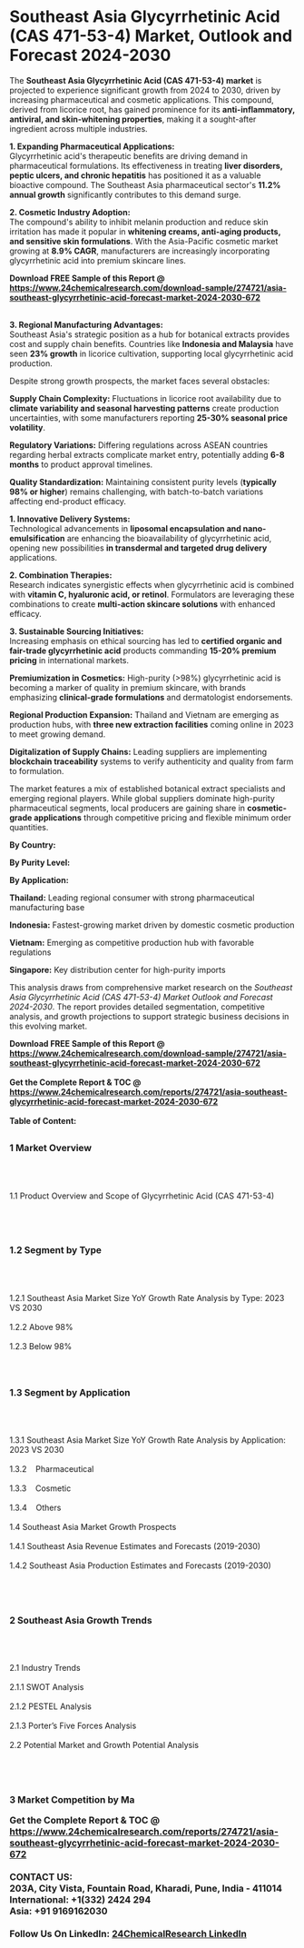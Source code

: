 <h1>Southeast Asia Glycyrrhetinic Acid (CAS 471-53-4) Market, Outlook and Forecast 2024-2030</h1><p>The <strong>Southeast Asia Glycyrrhetinic Acid (CAS 471-53-4) market</strong> is projected to experience significant growth from 2024 to 2030, driven by increasing pharmaceutical and cosmetic applications. This compound, derived from licorice root, has gained prominence for its <strong>anti-inflammatory, antiviral, and skin-whitening properties</strong>, making it a sought-after ingredient across multiple industries.</p><p><strong>1. Expanding Pharmaceutical Applications:</strong><br>
Glycyrrhetinic acid's therapeutic benefits are driving demand in pharmaceutical formulations. Its effectiveness in treating <strong>liver disorders, peptic ulcers, and chronic hepatitis</strong> has positioned it as a valuable bioactive compound. The Southeast Asia pharmaceutical sector's <strong>11.2% annual growth</strong> significantly contributes to this demand surge.</p><p><strong>2. Cosmetic Industry Adoption:</strong><br>
The compound's ability to inhibit melanin production and reduce skin irritation has made it popular in <strong>whitening creams, anti-aging products, and sensitive skin formulations</strong>. With the Asia-Pacific cosmetic market growing at <strong>8.9% CAGR</strong>, manufacturers are increasingly incorporating glycyrrhetinic acid into premium skincare lines.</p><div><b>Download FREE Sample of this Report @ 
            <a href="https://www.24chemicalresearch.com/download-sample/274721/asia-southeast-glycyrrhetinic-acid-forecast-market-2024-2030-672">
            https://www.24chemicalresearch.com/download-sample/274721/asia-southeast-glycyrrhetinic-acid-forecast-market-2024-2030-672</a></b></div><br><p><strong>3. Regional Manufacturing Advantages:</strong><br>
Southeast Asia's strategic position as a hub for botanical extracts provides cost and supply chain benefits. Countries like <strong>Indonesia and Malaysia</strong> have seen <strong>23% growth</strong> in licorice cultivation, supporting local glycyrrhetinic acid production.</p><p>Despite strong growth prospects, the market faces several obstacles:</p><p><strong>Supply Chain Complexity:</strong> Fluctuations in licorice root availability due to <strong>climate variability and seasonal harvesting patterns</strong> create production uncertainties, with some manufacturers reporting <strong>25-30% seasonal price volatility</strong>.</p><p><strong>Regulatory Variations:</strong> Differing regulations across ASEAN countries regarding herbal extracts complicate market entry, potentially adding <strong>6-8 months</strong> to product approval timelines.</p><p><strong>Quality Standardization:</strong> Maintaining consistent purity levels (<strong>typically 98% or higher</strong>) remains challenging, with batch-to-batch variations affecting end-product efficacy.</p><p><strong>1. Innovative Delivery Systems:</strong><br>
Technological advancements in <strong>liposomal encapsulation and nano-emulsification</strong> are enhancing the bioavailability of glycyrrhetinic acid, opening new possibilities <strong>in transdermal and targeted drug delivery</strong> applications.</p><p><strong>2. Combination Therapies:</strong><br>
Research indicates synergistic effects when glycyrrhetinic acid is combined with <strong>vitamin C, hyaluronic acid, or retinol</strong>. Formulators are leveraging these combinations to create <strong>multi-action skincare solutions</strong> with enhanced efficacy.</p><p><strong>3. Sustainable Sourcing Initiatives:</strong><br>
Increasing emphasis on ethical sourcing has led to <strong>certified organic and fair-trade glycyrrhetinic acid</strong> products commanding <strong>15-20% premium pricing</strong> in international markets.</p><p><strong>Premiumization in Cosmetics:</strong> High-purity (&gt;98%) glycyrrhetinic acid is becoming a marker of quality in premium skincare, with brands emphasizing <strong>clinical-grade formulations</strong> and dermatologist endorsements.</p><p><strong>Regional Production Expansion:</strong> Thailand and Vietnam are emerging as production hubs, with <strong>three new extraction facilities</strong> coming online in 2023 to meet growing demand.</p><p><strong>Digitalization of Supply Chains:</strong> Leading suppliers are implementing <strong>blockchain traceability</strong> systems to verify authenticity and quality from farm to formulation.</p><p>The market features a mix of established botanical extract specialists and emerging regional players. While global suppliers dominate high-purity pharmaceutical segments, local producers are gaining share in <strong>cosmetic-grade applications</strong> through competitive pricing and flexible minimum order quantities.</p><p><strong>By Country:</strong></p><p><strong>By Purity Level:</strong></p><p><strong>By Application:</strong></p><p><strong>Thailand:</strong> Leading regional consumer with strong pharmaceutical manufacturing base</p><p><strong>Indonesia:</strong> Fastest-growing market driven by domestic cosmetic production</p><p><strong>Vietnam:</strong> Emerging as competitive production hub with favorable regulations</p><p><strong>Singapore:</strong> Key distribution center for high-purity imports</p><p>This analysis draws from comprehensive market research on the <em>Southeast Asia Glycyrrhetinic Acid (CAS 471-53-4) Market Outlook and Forecast 2024-2030</em>. The report provides detailed segmentation, competitive analysis, and growth projections to support strategic business decisions in this evolving market.</p><div><b>Download FREE Sample of this Report @ 
            <a href="https://www.24chemicalresearch.com/download-sample/274721/asia-southeast-glycyrrhetinic-acid-forecast-market-2024-2030-672">
            https://www.24chemicalresearch.com/download-sample/274721/asia-southeast-glycyrrhetinic-acid-forecast-market-2024-2030-672</a></b></div><br><div><b>Get the Complete Report & TOC @ 
            <a href="https://www.24chemicalresearch.com/reports/274721/asia-southeast-glycyrrhetinic-acid-forecast-market-2024-2030-672">
            https://www.24chemicalresearch.com/reports/274721/asia-southeast-glycyrrhetinic-acid-forecast-market-2024-2030-672</a></b></div><br>
            <b>Table of Content:</b><p><h2><span style="font-size:16px"><strong>1 Market Overview&nbsp;&nbsp; &nbsp;</strong></span></h2><br />
<br />
<p>1.1 Product Overview and Scope of Glycyrrhetinic Acid (CAS 471-53-4)&nbsp;</p><br />
<br />
<h2><strong><span style="font-size:16px">1.2 Segment by Type&nbsp;&nbsp; &nbsp;</span></strong></h2><br />
<br />
<p>1.2.1 Southeast Asia Market Size YoY Growth Rate Analysis by Type: 2023 VS 2030&nbsp;&nbsp; &nbsp;<br /><br />
1.2.2 Above 98%&nbsp;&nbsp; &nbsp;<br /><br />
1.2.3 Below 98%<br /><br />
<br />
<h2><span style="font-size:16px"><strong>1.3 Segment by Application&nbsp;&nbsp;</strong></span></h2><br />
<br />
<p>1.3.1 Southeast Asia Market Size YoY Growth Rate Analysis by Application: 2023 VS 2030&nbsp;&nbsp; &nbsp;<br /><br />
1.3.2&nbsp;&nbsp; &nbsp;Pharmaceutical<br /><br />
1.3.3&nbsp;&nbsp; &nbsp;Cosmetic<br /><br />
1.3.4&nbsp;&nbsp; &nbsp;Others<br /><br />
1.4 Southeast Asia Market Growth Prospects&nbsp;&nbsp; &nbsp;<br /><br />
1.4.1 Southeast Asia Revenue Estimates and Forecasts (2019-2030)&nbsp;&nbsp; &nbsp;<br /><br />
1.4.2 Southeast Asia Production Estimates and Forecasts (2019-2030)&nbsp;&nbsp;</p><br />
<br />
<h2><span style="font-size:16px"><strong>2 Southeast Asia Growth Trends&nbsp;&nbsp; &nbsp;</strong></span></h2><br />
<br />
<p>2.1 Industry Trends&nbsp;&nbsp; &nbsp;<br /><br />
2.1.1 SWOT Analysis&nbsp;&nbsp; &nbsp;<br /><br />
2.1.2 PESTEL Analysis&nbsp;&nbsp; &nbsp;<br /><br />
2.1.3 Porter&rsquo;s Five Forces Analysis&nbsp;&nbsp; &nbsp;<br /><br />
2.2 Potential Market and Growth Potential Analysis&nbsp;&nbsp; &nbsp;</p><br />
<br />
<h2><span style="font-size:16px"><strong>3 Market Competition by Ma</p><div><b>Get the Complete Report & TOC @ 
            <a href="https://www.24chemicalresearch.com/reports/274721/asia-southeast-glycyrrhetinic-acid-forecast-market-2024-2030-672">
            https://www.24chemicalresearch.com/reports/274721/asia-southeast-glycyrrhetinic-acid-forecast-market-2024-2030-672</a></b></div><br><b>CONTACT US:</b><br>
            203A, City Vista, Fountain Road, Kharadi, Pune, India - 411014<br>
            International: +1(332) 2424 294<br>
            Asia: +91 9169162030 <br><br>
            Follow Us On LinkedIn: <a href="https://www.linkedin.com/company/24chemicalresearch/">24ChemicalResearch LinkedIn</a>
